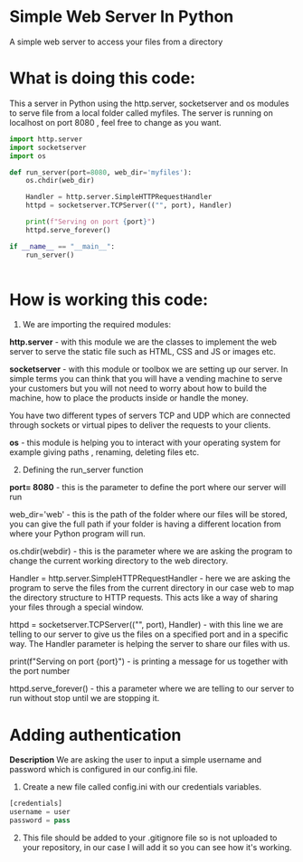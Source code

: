 # Simple Web Server In Python
A simple web server to access your files from a directory

# What is doing this code:
This a server in Python using the http.server, socketserver and os modules to serve file from a local folder called myfiles. The server is running on localhost on port 8080 , feel free to change as you want.

```python
import http.server
import socketserver
import os

def run_server(port=8080, web_dir='myfiles'):
    os.chdir(web_dir)

    Handler = http.server.SimpleHTTPRequestHandler
    httpd = socketserver.TCPServer(("", port), Handler)

    print(f"Serving on port {port}")
    httpd.serve_forever()

if __name__ == "__main__":
    run_server()
    
```
# How is working this code:

1. We are importing the required modules:

<strong>http.server</strong> - with this module we are the classes to implement the web server to serve the static file such as HTML, CSS and JS or images etc.

<strong>socketserver</strong> - with this module or toolbox we are setting up our server. In simple terms you can think that you will have a vending machine to serve your customers but you will not need to worry about how to build the machine, how to place the products inside or handle the money.

You have two different types of servers TCP and UDP which are connected through sockets or virtual pipes to deliver the requests to your clients.

<strong>os</strong> - this module is helping you to interact with your operating system for example giving paths , renaming, deleting files etc.

2. Defining the run_server function

<strong>port= 8080</strong> - this is the parameter to define the port where our server will run

web_dir='web' - this is the path of the folder where our files will be stored, you can give the full path if your folder is having a different location from where your Python program will run.

os.chdir(webdir) - this is the parameter where we are asking the program to change the current working directory to the web directory.

Handler = http.server.SimpleHTTPRequestHandler - here we are asking the program to serve the files from the current directory in our case web to map the directory structure to HTTP requests. This acts like a way of sharing your files through a special window.

httpd = socketserver.TCPServer(("", port), Handler) - with this line we are telling to our server to give us the files on a specified port and in a specific way. The Handler parameter is helping the server to share our files with us.

print(f"Serving on port {port}") - is printing a message for us together with the port number

httpd.serve_forever() - this a parameter where we are telling to our server to run without stop until we are stopping it.


# Adding authentication
<strong>Description</strong>
We are asking the user to input a simple username and password which is configured in our config.ini file.
1. Create a new file called config.ini with our credentials variables.
   
```python
[credentials]
username = user
password = pass
```

2. This file should be added to your .gitignore file so is not uploaded to your repository, in our case I will add it so you can see how it's working.